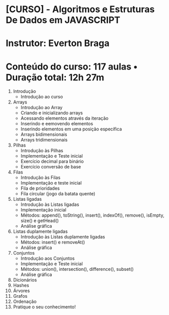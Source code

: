# [CURSO] - Algoritmos e Estruturas De Dados em JAVASCRIPT
# Instrutor: Everton Braga
# Conteúdo do curso: 117 aulas • Duração total: 12h 27m

1. Introdução
    - Introdução ao curso
2. Arrays
    - Introdução ao Array
    - Criando e inicializando arrays
    - Acessando elementos através da iteração
    - Inserindo e eemovendo elementos
    - Inserindo elementos em uma posição específica
    - Arrays bidimensionais
    - Arrays tridimensionais
3. Pilhas
    - Introdução às Pilhas
    - Implementação e Teste inicial
    - Exercício decimal para binário
    - Exercício conversão de base
4. Filas
    - Introdução às Filas
    - Implementação e teste inicial
    - Fila de prioridades
    - Fila circular (jogo da batata quente)
5. Listas ligadas
    - Introdução às Listas ligadas
    - Implementação inicial
    - Métodos: append(), toString(), insert(), indexOf(), remove(), isEmpty, size() e getHead()
    - Análise gráfica
6. Listas duplamente ligadas
    - Introdução às Listas duplamente ligadas
    - Métodos: insert() e removeAt()
    - Análise gráfica
7. Conjuntos
    - Introdução aos Conjuntos
    - Implementação e Teste inicial
    - Métodos: union(), intersection(), difference(), subset()
    - Análise gráfica
8. Dicionários
9. Hashes
10. Árvores
11. Grafos
12. Ordenação
13. Pratique o seu conhecimento!





